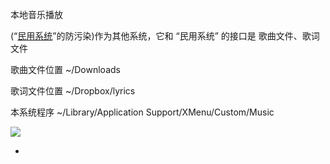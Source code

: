 
本地音乐播放

(“[民用系统](https://github.com/7900ms/00nottheater_deserted/tree/master/small)”的防污染)作为其他系统，它和 “民用系统” 的接口是 歌曲文件、歌词文件

歌曲文件位置 ~/Downloads

歌词文件位置 ~/Dropbox/lyrics

本系统程序 ~/Library/Application Support/XMenu/Custom/Music

![](http://i.imgur.com/nplPZr7.png)

-
